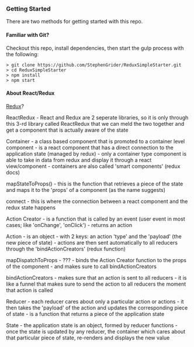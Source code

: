 ### Getting Started

There are two methods for getting started with this repo.

#### Familiar with Git?
Checkout this repo, install dependencies, then start the gulp process with the following:

```
> git clone https://github.com/StephenGrider/ReduxSimpleStarter.git
> cd ReduxSimpleStarter
> npm install
> npm start
```

#### About React/Redux

[Redux](https://www.udemy.com/react-redux/)?

ReactRedux
    - React and Redux are 2 seperate libraries, so it is only through this 3-rd
      library called ReactRedux that we can meld the two together and get
      a component that is actually aware of the state

Container
    - a class based component that is promoted to a container level component
    - is a react component that has a direct connection to the application state (managed by redux)
    - only a container type component is able to take in data from redux and display
      it through a react view/component
    - containers are also called 'smart components' (redux docs)

mapStateToProps()
    - this is the function that retrieves a piece of the state and maps it to
      the 'props' of a component (as the name suggests)

connect
    - this is where the connection between a react component and the redux state happens

Action Creator
    - is a function that is called by an event (user event in most cases; like 'onChange', 'onClick')
    - returns an action

Action
    - is an object
    - with 2 keys: an action 'type' and the 'payload' (the new piece of state)
    - actions are then sent automatically to all reducers through the 'bindActionCreators' (redux function)

mapDispatchToProps
    - ???
    - binds the Action Creator function to the props of the component
    - and makes sure to call bindActionCreators

bindActionCreators
    - makes sure that an action is sent to all reducers
    - it is like a funnel that makes sure to send the action to all reducers the moment
    that action is called

Reducer
    - each reducer cares about only a particular action or actions
    - it then takes the 'payload' of the action and updates the corresponding piece of state
    - is a function that returns a piece of the application state

State
    - the application state is an object, formed by reducer functions
    - once the state is updated by any reducer, the container which cares
    about that particular piece of state, re-renders and displays the new value